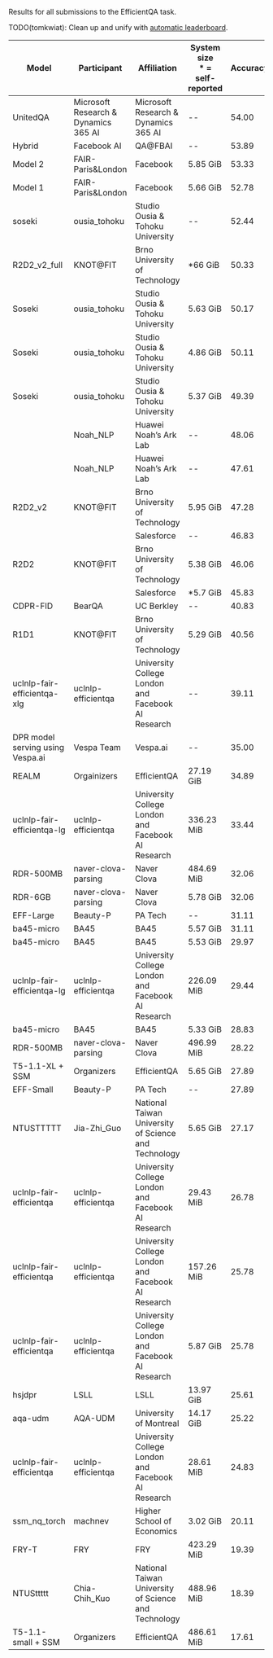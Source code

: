 Results for all submissions to the EfficientQA task.

TODO(tomkwiat): Clean up and unify with [automatic leaderboard](https://ai.google.com/research/NaturalQuestions/efficientqa).


| Model                            | Participant                          | Affiliation                                          | System size<br>\* = self-reported | Accuracy |
| -------------------------------- | ------------------------------------ | ---------------------------------------------------- | --------------------------------- | -------- |
| UnitedQA                         | Microsoft Research & Dynamics 365 AI | Microsoft Research & Dynamics 365 AI                 | \--                               | 54.00    |
| Hybrid                           | Facebook AI                          | QA@FBAI                                              | \--                               | 53.89    |
| Model 2                          | FAIR-Paris&London                    | Facebook                                             | 5.85 GiB                          | 53.33    |
| Model 1                          | FAIR-Paris&London                    | Facebook                                             | 5.66 GiB                          | 52.78    |
| soseki                           | ousia\_tohoku                        | Studio Ousia & Tohoku University                     | \--                               | 52.44    |
| R2D2\_v2\_full                   | KNOT@FIT                             | Brno University of Technology                        | \*66 GiB                          | 50.33    |
| Soseki                           | ousia\_tohoku                        | Studio Ousia & Tohoku University                     | 5.63 GiB                          | 50.17    |
| Soseki                           | ousia\_tohoku                        | Studio Ousia & Tohoku University                     | 4.86 GiB                          | 50.11    |
| Soseki                           | ousia\_tohoku                        | Studio Ousia & Tohoku University                     | 5.37 GiB                          | 49.39    |
|                                  | Noah\_NLP                            | Huawei Noah’s Ark Lab                                | \--                               | 48.06    |
|                                  | Noah\_NLP                            | Huawei Noah’s Ark Lab                                | \--                               | 47.61    |
| R2D2\_v2                         | KNOT@FIT                             | Brno University of Technology                        | 5.95 GiB                          | 47.28    |
|                                  |                                      | Salesforce                                           | \--                               | 46.83    |
| R2D2                             | KNOT@FIT                             | Brno University of Technology                        | 5.38 GiB                          | 46.06    |
|                                  |                                      | Salesforce                                           | \*5.7 GiB                         | 45.83    |
| CDPR-FID                         | BearQA                               | UC Berkley                                           | \--                               | 40.83    |
| R1D1                             | KNOT@FIT                             | Brno University of Technology                        | 5.29 GiB                          | 40.56    |
| uclnlp-fair-efficientqa-xlg      | uclnlp-efficientqa                   | University College London and Facebook AI Research   | \--                               | 39.11    |
| DPR model serving using Vespa.ai | Vespa Team                           | Vespa.ai                                             | \--                               | 35.00    |
| REALM                            | Orgainizers                          | EfficientQA                                          | 27.19 GiB                         | 34.89    |
| uclnlp-fair-efficientqa-lg       | uclnlp-efficientqa                   | University College London and Facebook AI Research   | 336.23 MiB                        | 33.44    |
| RDR-500MB                        | naver-clova-parsing                  | Naver Clova                                          | 484.69 MiB                        | 32.06    |
| RDR-6GB                          | naver-clova-parsing                  | Naver Clova                                          | 5.78 GiB                          | 32.06    |
| EFF-Large                        | Beauty-P                             | PA Tech                                              | \--                               | 31.11    |
| ba45-micro                       | BA45                                 | BA45                                                 | 5.57 GiB                          | 31.11    |
| ba45-micro                       | BA45                                 | BA45                                                 | 5.53 GiB                          | 29.97    |
| uclnlp-fair-efficientqa-lg       | uclnlp-efficientqa                   | University College London and Facebook AI Research   | 226.09 MiB                        | 29.44    |
| ba45-micro                       | BA45                                 | BA45                                                 | 5.33 GiB                          | 28.83    |
| RDR-500MB                        | naver-clova-parsing                  | Naver Clova                                          | 496.99 MiB                        | 28.22    |
| T5-1.1-XL + SSM                  | Organizers                           | EfficientQA                                          | 5.65 GiB                          | 27.89    |
| EFF-Small                        | Beauty-P                             | PA Tech                                              | \--                               | 27.89    |
| NTUSTTTTT                        | Jia-Zhi\_Guo                         | National Taiwan University of Science and Technology | 5.65 GiB                          | 27.17    |
| uclnlp-fair-efficientqa          | uclnlp-efficientqa                   | University College London and Facebook AI Research   | 29.43 MiB                         | 26.78    |
| uclnlp-fair-efficientqa          | uclnlp-efficientqa                   | University College London and Facebook AI Research   | 157.26 MiB                        | 25.78    |
| uclnlp-fair-efficientqa          | uclnlp-efficientqa                   | University College London and Facebook AI Research   | 5.87 GiB                          | 25.78    |
| hsjdpr                           | LSLL                                 | LSLL                                                 | 13.97 GiB                         | 25.61    |
| aqa-udm                          | AQA-UDM                              | University of Montreal                               | 14.17 GiB                         | 25.22    |
| uclnlp-fair-efficientqa          | uclnlp-efficientqa                   | University College London and Facebook AI Research   | 28.61 MiB                         | 24.83    |
| ssm\_nq\_torch                   | machnev                              | Higher School of Economics                           | 3.02 GiB                          | 20.11    |
| FRY-T                            | FRY                                  | FRY                                                  | 423.29 MiB                        | 19.39    |
| NTUSttttt                        | Chia-Chih\_Kuo                       | National Taiwan University of Science and Technology | 488.96 MiB                        | 18.39    |
| T5-1.1-small + SSM               | Organizers                           | EfficientQA                                          | 486.61 MiB                        | 17.61    |
